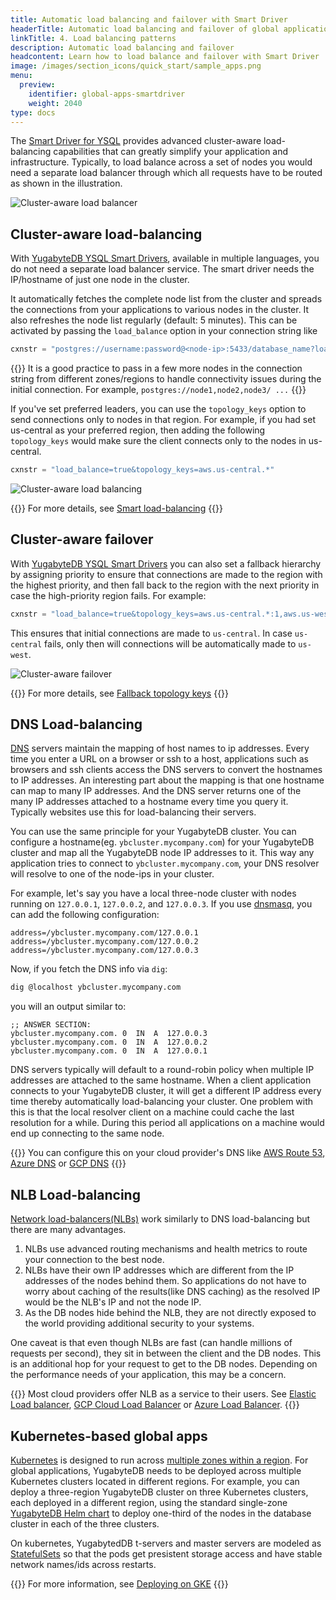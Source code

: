 ```yaml
---
title: Automatic load balancing and failover with Smart Driver
headerTitle: Automatic load balancing and failover of global applications
linkTitle: 4. Load balancing patterns
description: Automatic load balancing and failover
headcontent: Learn how to load balance and failover with Smart Driver
image: /images/section_icons/quick_start/sample_apps.png
menu:
  preview:
    identifier: global-apps-smartdriver
    weight: 2040
type: docs
---
```


The [Smart Driver for YSQL](../../../drivers-orms/smart-drivers/) provides advanced cluster-aware load-balancing capabilities that can greatly simplify your application and infrastructure. Typically, to load balance across a set of nodes you would need a separate load balancer through which all requests have to be routed as shown in the illustration.

![Cluster-aware load balancer](/images/develop/global-apps/no-smart-driver.png)

## Cluster-aware load-balancing

With [YugabyteDB YSQL Smart Drivers](../../../drivers-orms/smart-drivers/), available in multiple languages, you do not need a separate load balancer service. The smart driver needs the IP/hostname of just one node in the cluster.

It automatically fetches the complete node list from the cluster and spreads the connections from your applications to various nodes in the cluster. It also refreshes the node list regularly (default: 5 minutes). This can be activated by passing the `load_balance` option in your connection string like

```python
cxnstr = "postgres://username:password@<node-ip>:5433/database_name?load_balance=true"
```

{{<note title="Note" >}}
It is a good practice to pass in a few more nodes in the connection string from different zones/regions to handle connectivity issues during the initial connection. For example, `postgres://node1,node2,node3/ ...`
{{</note>}}

If you've set preferred leaders, you can use the `topology_keys` option to send connections only to nodes in that region. For example, if you had set us-central as your preferred region, then adding the following `topology_keys` would make sure the client connects only to the nodes in us-central.

```python
cxnstr = "load_balance=true&topology_keys=aws.us-central.*"
```

![Cluster-aware load balancing](/images/develop/global-apps/smart-driver-loadbalance.png)

{{<tip>}}
For more details, see [Smart load-balancing](../../../drivers-orms/smart-drivers/#topology-aware-connection-load-balancing)
{{</tip>}}

## Cluster-aware failover

With [YugabyteDB YSQL Smart Drivers](../../../drivers-orms/smart-drivers/) you can also set a fallback hierarchy by assigning priority to ensure that connections are made to the region with the highest priority, and then fall back to the region with the next priority in case the high-priority region fails. For example:

```python
cxnstr = "load_balance=true&topology_keys=aws.us-central.*:1,aws.us-west.*:2"
```

This ensures that initial connections are made to `us-central`. In case `us-central` fails, only then will connections will be automatically made to `us-west`.

![Cluster-aware failover](/images/develop/global-apps/smart-driver-failover.png)

{{<tip>}}
For more details, see [Fallback topology keys](../../../drivers-orms/smart-drivers/#fallback-topology-keys)
{{</tip>}}

## DNS Load-balancing

[DNS](https://en.wikipedia.org/wiki/Domain_Name_System) servers maintain the mapping of host names to ip addresses. Every time you enter a URL on a browser or ssh to a host, applications such as browsers and ssh clients access the DNS servers to convert the hostnames to IP addresses. An interesting part about the mapping is that one hostname can map to many IP addresses. And the DNS server returns one of the many IP addresses attached to a hostname every time you query it. Typically websites use this for load-balancing their servers.

You can use the same principle for your YugabyteDB cluster. You can configure a hostname(eg. `ybcluster.mycompany.com`) for your YugabyteDB cluster and map all the YugabyteDB node IP addresses to it. This way any application tries to connect to `ybcluster.mycompany.com`, your DNS resolver will resolve to one of the node-ips in your cluster.

For example, let's say you have a local three-node cluster with nodes running on `127.0.0.1`, `127.0.0.2`, and `127.0.0.3`. If you use [dnsmasq](https://thekelleys.org.uk/dnsmasq/doc.html), you can add the following configuration:

```dns
address=/ybcluster.mycompany.com/127.0.0.1
address=/ybcluster.mycompany.com/127.0.0.2
address=/ybcluster.mycompany.com/127.0.0.3
```

Now, if you fetch the DNS info via `dig`:

```bash
dig @localhost ybcluster.mycompany.com
```

you will an output similar to:

```dns
;; ANSWER SECTION:
ybcluster.mycompany.com. 0  IN  A  127.0.0.3
ybcluster.mycompany.com. 0  IN  A  127.0.0.2
ybcluster.mycompany.com. 0  IN  A  127.0.0.1
```

DNS servers typically will default to a round-robin policy when multiple IP addresses are attached to the same hostname. When a client application connects to your YugabyteDB cluster, it will get a different IP address every time thereby automatically load-balancing your cluster. One problem with this is that the local resolver client on a machine could cache the last resolution for a while. During this period all applications on a machine would end up connecting to the same node.

{{<tip>}}
You can configure this on your cloud provider's DNS like [AWS Route 53](https://aws.amazon.com/route53/), [Azure DNS](https://azure.microsoft.com/en-us/products/dns/) or [GCP DNS](https://cloud.google.com/dns)
{{</tip>}}

## NLB Load-balancing

[Network load-balancers(NLBs)](https://en.wikipedia.org/wiki/Network_load_balancing) work similarly to DNS load-balancing but there are many advantages.

1. NLBs use advanced routing mechanisms and health metrics to route your connection to the best node.
1. NLBs have their own IP addresses which are different from the IP addresses of the nodes behind them. So applications do not have to worry about caching of the results(like DNS caching) as the resolved IP would be the NLB's IP and not the node IP.
1. As the DB nodes hide behind the NLB, they are not directly exposed to the world providing additional security to your systems.

One caveat is that even though NLBs are fast (can handle millions of requests per second), they sit in between the client and the DB nodes. This is an additional hop for your request to get to the DB nodes. Depending on the performance needs of your application, this may be a concern.

{{<tip>}}
Most cloud providers offer NLB as a service to their users. See [Elastic Load balancer](https://aws.amazon.com/elasticloadbalancing/network-load-balancer/), [GCP Cloud Load Balancer](https://cloud.google.com/load-balancing) or [Azure Load Balancer](https://learn.microsoft.com/en-us/azure/load-balancer/load-balancer-overview).
{{</tip>}}

## Kubernetes-based global apps

[Kubernetes](https://kubernetes.io/) is designed to run across [multiple zones within a region](https://kubernetes.io/docs/setup/best-practices/multiple-zones/). For global applications, YugabyteDB needs to be deployed across multiple Kubernetes clusters located in different regions. For example, you can deploy a three-region YugabyteDB cluster on three Kubernetes clusters, each deployed in a different region, using the standard single-zone [YugabyteDB Helm chart](https://artifacthub.io/packages/helm/yugabyte/yugabyte) to deploy one-third of the nodes in the database cluster in each of the three clusters.

On kubernetes, YugabytedDB t-servers and master servers are modeled as [StatefulSets](https://kubernetes.io/docs/concepts/workloads/controllers/statefulset/) so that the pods get presistent storage access and have stable network names/ids across restarts.


{{<tip>}}
For more information, see  [Deploying on GKE](../../../deploy/kubernetes/multi-cluster/gke/helm-chart/)
{{</tip>}}